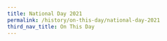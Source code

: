 ```yaml
---
title: National Day 2021
permalink: /history/on-this-day/national-day-2021
third_nav_title: On This Day
---
```

